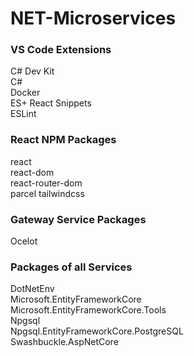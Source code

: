 # NET-Microservices

### VS Code Extensions

C# Dev Kit  
C#  
Docker  
ES+ React Snippets  
ESLint  

### React NPM Packages
react  
react-dom  
react-router-dom  
parcel 
tailwindcss  


### Gateway Service Packages
Ocelot

### Packages of all Services

DotNetEnv  
Microsoft.EntityFrameworkCore  
Microsoft.EntityFrameworkCore.Tools  
Npgsql  
Npgsql.EntityFrameworkCore.PostgreSQL  
Swashbuckle.AspNetCore  
